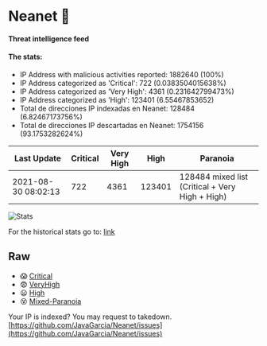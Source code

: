 # Neanet :hocho:
#### Threat intelligence feed
#### The stats:

- IP Address with malicious activities reported: 1882640 (100%)
- IP Address categorized as 'Critical':  722 (0.0383504015638%)
- IP Address categorized as 'Very High':  4361 (0.231642799473%)
- IP Address categorized as 'High':  123401 (6.55467853652)
- Total de direcciones IP indexadas en Neanet:  128484 (6.82467173756%)
- Total de direcciones IP descartadas en Neanet:  1754156 (93.1753282624%)

| Last Update | Critical | Very High | High | Paranoia |
| --- | --- | --- | --- | --- |
| 2021-08-30 08:02:13 | 722 | 4361 | 123401 | 128484 mixed list (Critical + Very High + High)|

![Stats](https://docs.google.com/spreadsheets/d/e/2PACX-1vSnaNMIXVabIpDJjufMlzH7poXnshF3mgd8Is1g9ytUEzVsP5my4Trn8f-xkoLLQ38xpL3HtmUexLo6/pubchart?oid=501124687&format=image)

For the historical stats go to: [link](/stats.csv)
## Raw
- :scream: [Critical](https://raw.githubusercontent.com/JavaGarcia/Neanet/master/blacklists/neanet_critical.txt)
- :fearful: [VeryHigh](https://raw.githubusercontent.com/JavaGarcia/Neanet/master/blacklists/neanet_veryHigh.txtt)
- :frowning: [High](https://raw.githubusercontent.com/JavaGarcia/Neanet/master/blacklists/neanet_high.txt)
- :dizzy_face: [Mixed-Paranoia](https://raw.githubusercontent.com/JavaGarcia/Neanet/master/blacklists/neanet_all.txt)


Your IP is indexed? You may request to takedown. [https://github.com/JavaGarcia/Neanet/issues](https://github.com/JavaGarcia/Neanet/issues)
































































































































































































































































































































































































































































































































































































































































































































































































































































































































































































































































































































































































































































































































































































































































































































































































































































































































































































































































































































































































































































































































































































































































































































































































































































































































































































































































































































































































































































































































































































































































































































































































































































































































































































































































































































































































































































































































































































































































































































































































































































































































































































































































































































































































































































































































































































































































































































































































































































































































































































































































































































































































































































































































































































































































































































































































































































































































































































































































































































































































































































































































































































































































































































































































































































































































































































































































































































































































































































































































































































































































































































































































































































































































































































































































































































































































































































































































































































































































































































































































































































































































































































































































































































































































































































































































































































